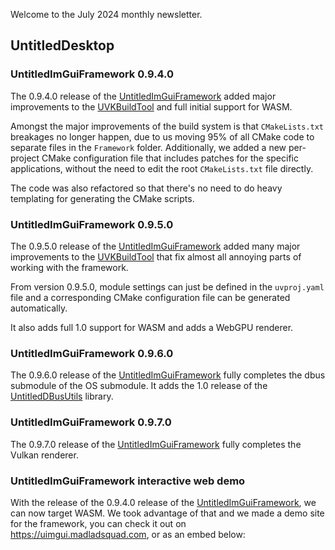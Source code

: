 Welcome to the July 2024 monthly newsletter.

## UntitledDesktop
### UntitledImGuiFramework 0.9.4.0
The 0.9.4.0 release of the [UntitledImGuiFramework](https://github.com/MadLadSquad/UntitledImGuiFramework) added major improvements to the
[UVKBuildTool](https://github.com/MadLadSquad/UVKBuildTool) and full initial support for WASM.

Amongst the major improvements of the build system is that `CMakeLists.txt` breakages no longer happen, due to us moving 95% of all CMake code
to separate files in the `Framework` folder. Additionally, we added a new per-project CMake configuration file that includes patches for the
specific applications, without the need to edit the root `CMakeLists.txt` file directly.

The code was also refactored so that there's no need to do heavy templating for generating the CMake scripts.

### UntitledImGuiFramework 0.9.5.0
The 0.9.5.0 release of the [UntitledImGuiFramework](https://github.com/MadLadSquad/UntitledImGuiFramework) added many major improvements to the
[UVKBuildTool](https://github.com/MadLadSquad/UVKBuildTool) that fix almost all annoying parts of working with the framework.

From version 0.9.5.0, module settings can just be defined in the `uvproj.yaml` file and a corresponding CMake configuration file can be
generated automatically.

It also adds full 1.0 support for WASM and adds a WebGPU renderer.

### UntitledImGuiFramework 0.9.6.0
The 0.9.6.0 release of the [UntitledImGuiFramework](https://github.com/MadLadSquad/UntitledImGuiFramework) fully completes the dbus submodule
of the OS submodule. It adds the 1.0 release of the [UntitledDBusUtils](https://github.com/MadLadSquad/UntitledDBusUtils) library.

### UntitledImGuiFramework 0.9.7.0
The 0.9.7.0 release of the [UntitledImGuiFramework](https://github.com/MadLadSquad/UntitledImGuiFramework) fully completes the Vulkan renderer.

### UntitledImGuiFramework interactive web demo
With the release of the 0.9.4.0 release of the [UntitledImGuiFramework](https://github.com/MadLadSquad/UntitledImGuiFramework), we can now
target WASM. We took advantage of that and we made a demo site for the framework, you can check it out on <https://uimgui.madladsquad.com>,
or as an embed below:

<div id="demo-div" style="width: 100%; height: 100%; min-width: 800px; min-height: 600px; display: flex; flex-direction: column;"></div>

### UntitledDBusUtils 1.0
The 1.0 release of the [UntitledDBusUtils](https://github.com/MadLadSquad/UntitledDBusUtils) library adds a type-safe and generally
memory-safe interfaces for parsing message replies and method dbus method calls.

It features a manual API that's similar to the underlying dbus-1 low level C API and an automatic API that uses a predefined schema.

The exciting thing about this system is that it holds references to variables of certain types. The schema is then validated and if valid,
all references are filled with all data provided by the dbus bus. However, since the schema uses the types of the variables that are provided
to it, it's automatically type-safe and in the wide majority of cases, memory-safe, by default.

### Starting work on UntitledFontUtils
Work on [UntitledFontUtils](https://github.com/MadLadSquad/UnitledFont) has officially started, with official macOS and freedesktop support
by the end of the month.

